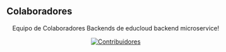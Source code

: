 ## Colaboradores

<div align="center">

Equipo de Colaboradores Backends de educloud backend microservice!

[![Contribuidores](https://contrib.rocks/image?repo=Carlos-Marrugo/educloud-backend&max=100&columns=10)](https://github.com/Carlos-Marrugo/educloud-backend/graphs/contributors)

</div>
